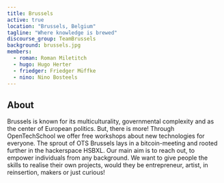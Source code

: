 ```yaml
---
title: Brussels
active: true
location: "Brussels, Belgium"
tagline: "Where knowledge is brewed"
discourse_group: TeamBrussels
background: brussels.jpg
members:
  - roman: Roman Miletitch
  - hugo: Hugo Herter
  - friedger: Friedger Müffke
  - nino: Nino Bosteels
---
```


## About

Brussels is known for its multiculturality, governmental complexity and as the center of European politics. 
But, there is more! Through OpenTechSchool we offer free workshops about new technologies for everyone. 
The sprout of OTS Brussels lays in a bitcoin-meeting and rooted further in the hackerspace HSBXL. 
Our main aim is to reach out, to empower individuals from any background. 
We want to give people the skills to realise their own projects, would they be entrepreneur, artist, 
in reinsertion, makers or just curious!
